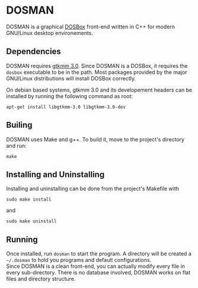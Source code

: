 DOSMAN
======

DOSMAN is a graphical [DOSBox](http://www.dosbox.com/) front-end written in C++ for modern GNU/Linux desktop environements.

Dependencies
------------

DOSMAN requires [gtkmm 3.0](http://www.gtkmm.org/en/). Since DOSMAN is a DOSBox, it requires the `dosbox` executable to be in the path. Most packages provided by the major GNU/Linux distributions will install DOSBox correctly.

On debian based systems, gtkmm 3.0 and its developement headers can be installed by running the following command as root:    

    apt-get install libgtkmm-3.0 libgtkmm-3.0-dev


Builing
-------

DOSMAN uses Make and g++. To build it, move to the project's directory and run:    

    make


Installing and Uninstalling
---------------------------

Installing and uninstalling can be done from the project's Makefile with

    sudo make install

and

    sudo make uninstall

Running
-------

Once installed, run `dosman` to start the program. A directory will be created a `~/.dosman` to hold you programs and default configurations.  
Since DOSMAN is a clean front-end, you can actually modify every file in every sub-directory. There is no database involved, DOSMAN works on flat files and directory structure.




